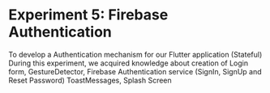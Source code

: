 # Experiment 5: Firebase Authentication 

To develop a Authentication mechanism for our Flutter application (Stateful) During this experiment, we acquired knowledge about creation of Login form, GestureDetector, Firebase Authentication service (SignIn, SignUp and Reset Password) ToastMessages, Splash Screen
